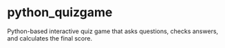 # python_quizgame
Python-based interactive quiz game that asks questions, checks answers, and calculates the final score.
